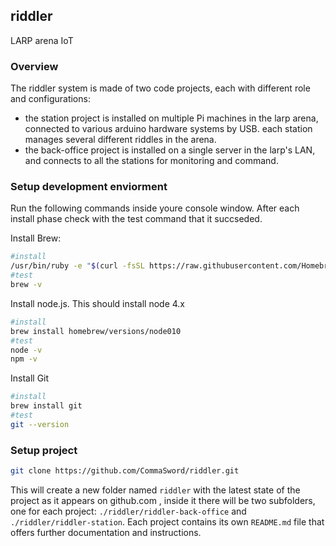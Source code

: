 ## riddler
LARP arena IoT

### Overview
The riddler system is made of two code projects, each with different role and configurations:
 - the station project is installed on multiple Pi machines in the larp arena, connected to various arduino hardware systems by USB. each station manages several different riddles in the arena.
 - the back-office project is installed on a single server in the larp's LAN, and connects to all the stations for monitoring and command.

### Setup development enviorment

Run the following commands inside youre console window. After each install phase check with the test command that it succseded.

Install Brew: 
```bash
#install
/usr/bin/ruby -e "$(curl -fsSL https://raw.githubusercontent.com/Homebrew/install/master/install)"
#test 
brew -v
```

Install node.js. This should install node 4.x
```bash
#install
brew install homebrew/versions/node010
#test 
node -v 
npm -v 
```

Install Git
```bash
#install
brew install git
#test 
git --version
```

### Setup project
```bash
git clone https://github.com/CommaSword/riddler.git
```
This will create a new folder named ```riddler``` with the latest state of the project as it appears on github.com , inside it there will be two subfolders, one for each project: ```./riddler/riddler-back-office``` and ```./riddler/riddler-station```.
Each project contains its own ```README.md``` file that offers further documentation and instructions.
